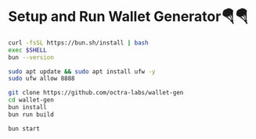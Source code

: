 # Setup and Run Wallet Generator🪂🪂




```bash
curl -fsSL https://bun.sh/install | bash
exec $SHELL
bun --version
```

```bash
sudo apt update && sudo apt install ufw -y
sudo ufw allow 8888
```

```bash
git clone https://github.com/octra-labs/wallet-gen
cd wallet-gen
bun install
bun run build
```

```bash
bun start
```



